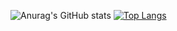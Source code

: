 ![Anurag's GitHub stats](https://github-readme-stats.vercel.app/api?username=wendel-D&theme=dark&show_icons=true)
[![Top Langs](https://github-readme-stats.vercel.app/api/top-langs/?username=wendel-D&layout=compact)](https://github.com/anuraghazra/github-readme-stats)
